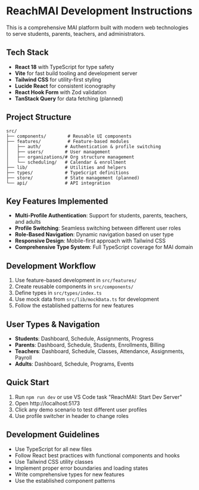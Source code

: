 # ReachMAI Development Instructions

This is a comprehensive MAI platform built with modern web technologies to serve students, parents, teachers, and administrators.

## Tech Stack
- **React 18** with TypeScript for type safety
- **Vite** for fast build tooling and development server
- **Tailwind CSS** for utility-first styling
- **Lucide React** for consistent iconography
- **React Hook Form** with Zod validation
- **TanStack Query** for data fetching (planned)

## Project Structure
```
src/
├── components/        # Reusable UI components
├── features/          # Feature-based modules
│   ├── auth/         # Authentication & profile switching
│   ├── users/        # User management
│   ├── organizations/# Org structure management
│   └── scheduling/   # Calendar & enrollment
├── lib/              # Utilities and helpers
├── types/            # TypeScript definitions
├── store/            # State management (planned)
└── api/              # API integration
```

## Key Features Implemented
- **Multi-Profile Authentication**: Support for students, parents, teachers, and adults
- **Profile Switching**: Seamless switching between different user roles
- **Role-Based Navigation**: Dynamic navigation based on user type
- **Responsive Design**: Mobile-first approach with Tailwind CSS
- **Comprehensive Type System**: Full TypeScript coverage for MAI domain

## Development Workflow
1. Use feature-based development in `src/features/`
2. Create reusable components in `src/components/`
3. Define types in `src/types/index.ts`
4. Use mock data from `src/lib/mockData.ts` for development
5. Follow the established patterns for new features

## User Types & Navigation
- **Students**: Dashboard, Schedule, Assignments, Progress
- **Parents**: Dashboard, Schedule, Students, Enrollments, Billing
- **Teachers**: Dashboard, Schedule, Classes, Attendance, Assignments, Payroll
- **Adults**: Dashboard, Schedule, Programs, Events

## Quick Start
1. Run `npm run dev` or use VS Code task "ReachMAI: Start Dev Server"
2. Open http://localhost:5173
3. Click any demo scenario to test different user profiles
4. Use profile switcher in header to change roles

## Development Guidelines
- Use TypeScript for all new files
- Follow React best practices with functional components and hooks
- Use Tailwind CSS utility classes
- Implement proper error boundaries and loading states
- Write comprehensive types for new features
- Use the established component patterns